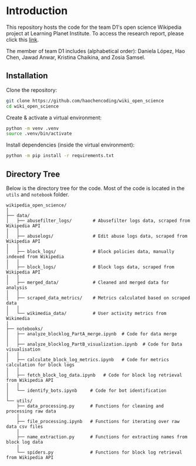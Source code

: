 # Introduction
This repository hosts the code for the team D1's open science Wikipedia project at Learning Planet Institute. To access the research report, please click this [link](https://docs.google.com/document/d/1HLqHiXIKEWIRQbYrI8TeKe8jfwdV8UT-46aDnhJkzlg/edit?usp=sharing). 

The member of team D1 includes (alphabetical order): Daniela López, Hao Chen, Jawad Anwar, Kristina Chaikina, and Zosia Samsel.

## Installation

Clone the repository:

```bash
git clone https://github.com/haochencoding/wiki_open_science
cd wiki_open_science
```

Create & activate a virtual environment:

```bash
python -m venv .venv
source .venv/bin/activate
```

Install dependencies (inside the virtual environment):

```bash
python -m pip install -r requirements.txt
```

## Directory Tree

Below is the directory tree for the code. Most of the code is located in the `utils` and `notebook` folder.

```
wikipedia_open_science/
│
├── data/
│   ├── abusefilter_logs/        # Abusefilter logs data, scraped from Wikipedia API
│   │
│   ├── abuselogs/               # Edit abuse logs data, scraped from Wikipedia API
│   │
│   ├── block_logs/              # Block policies data, manually indexed from Wikipedia
│   │
│   ├── block_logs/              # Block logs data, scraped from Wikipedia API
│   │
│   ├── merged_data/             # Cleaned and merged data for analysis
│   │
│   ├── scraped_data_metrics/    # Metrics calculated based on scraped data
│   │  
│   └── wikimedia_data/          # User activity metrics from Wikimedia
│  
├── notebooks/  
│   ├── analyze_blocklog_PartA_merge.ipynb  # Code for data merge
│   │
│   ├── analyze_blocklog_PartB_visualization.ipynb  # Code for Data visualisation
│   │
│   ├── calculate_block_log_metrics.ipynb   # Code for metrics calculation for block logs
│   │
│   ├── fetch_block_log_data.ipynb   # Code for block log retrieval from Wikipedia API
│   │
│   └── identify_bots.ipynb     # Code for bot identification
│
└── utils/  
    ├── data_processing.py      # Functions for cleaning and processing raw data
    │
    ├── file_processing.ipynb   # Functions for iterating over raw data csv files
    │
    ├── name_extraction.py      # Functions for extracting names from block log data
    │
    └── spiders.py              # Functions for block log retrieval from Wikipedia API
```